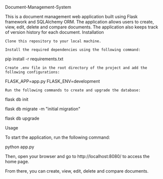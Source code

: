 Document-Management-System

This is a document management web application built using Flask framework and SQLAlchemy ORM. The application allows users to create, view, edit, delete and compare documents. The application also keeps track of version history for each document.
Installation

    Clone this repository to your local machine.

    Install the required dependencies using the following command:

pip install -r requirements.txt

    Create .env file in the root directory of the project and add the following configurations:


FLASK_APP=app.py
FLASK_ENV=development

    Run the following commands to create and upgrade the database:



flask db init

flask db migrate -m "initial migration"

flask db upgrade

Usage

To start the application, run the following command:

python app.py

Then, open your browser and go to http://localhost:8080/ to access the home page.

From there, you can create, view, edit, delete and compare documents.
